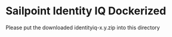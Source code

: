 Sailpoint Identity IQ Dockerized
================================
Please put the downloaded identityiq-x.y.zip into this directory